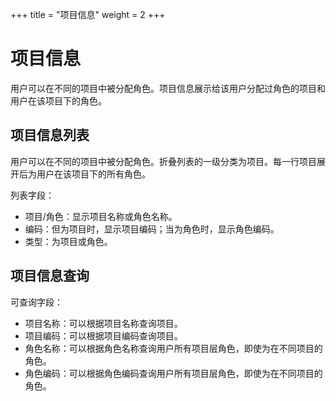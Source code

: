 ﻿+++
title = "项目信息"
weight = 2
+++

# 项目信息

用户可以在不同的项目中被分配角色。项目信息展示给该用户分配过角色的项目和用户在该项目下的角色。


<h2 id="1">项目信息列表</h2>

用户可以在不同的项目中被分配角色。折叠列表的一级分类为项目。每一行项目展开后为用户在该项目下的所有角色。

列表字段：

- 项目/角色：显示项目名称或角色名称。
- 编码：但为项目时，显示项目编码；当为角色时，显示角色编码。
- 类型：为项目或角色。

<h2 id="2">项目信息查询</h2>

可查询字段：

- 项目名称：可以根据项目名称查询项目。
- 项目编码：可以根据项目编码查询项目。
- 角色名称：可以根据角色名称查询用户所有项目层角色，即使为在不同项目的角色。
- 角色编码：可以根据角色编码查询用户所有项目层角色，即使为在不同项目的角色。